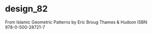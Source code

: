 # design_82
From Islamic Geometric Patterns by Eric Broug Thames &amp; Hudson  ISBN 978-0-500-28721-7
